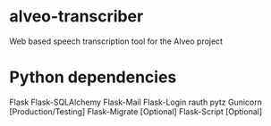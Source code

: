 # alveo-transcriber
Web based speech transcription tool for the Alveo project

# Python dependencies
Flask
Flask-SQLAlchemy
Flask-Mail
Flask-Login
rauth
pytz
Gunicorn [Production/Testing]
Flask-Migrate [Optional]
Flask-Script [Optional]
